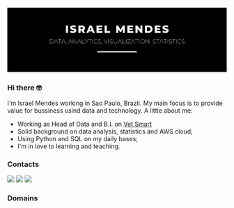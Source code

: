 [](!Image)
<img src="https://raw.githubusercontent.com/israelmendez232/israelmendez232/master/ISRAEL%20MENDES.png" alt="banner - ISRAEL MENDES - DATA, ANALYTICS, VISUALIZATION, STATISTICS"> 

### Hi there 🤓
I'm Israel Mendes working in Sao Paulo, Brazil. My main focus is to provide value for bussiness usind data and technology. A little about me:
- Working as Head of Data and B.I. on [Vet Smart](https://www.vetsmart.com.br/)
- Solid background on data analysis, statistics and AWS cloud;
- Using Python and SQL on my daily bases;
- I'm in love to learning and teaching.


### Contacts
  <a href="https://www.linkedin.com/in/israel-mendes/"><img src="https://img.shields.io/badge/linkedin-0077B5.svg?style=for-the-badge&logo=linkedin&logoColor=white"/></a>
  <a href="mailto:israel.mendez232@gmail.com"><img src="https://img.shields.io/badge/e‑mail-D14836.svg?style=for-the-badge&logo=GMail&logoColor=white"/></a>
  <a href="https://medium.com/@israel.mendez1"><img src="https://img.shields.io/badge/medium-%2312100E.svg?&style=for-the-badge&logo=medium&logoColor=white"/></a>

### Domains
